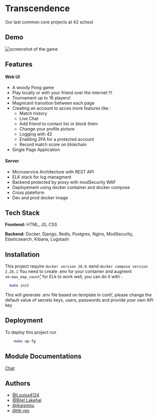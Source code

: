 
# Transcendence

Our last common core projects at 42 school


## Demo

![screenshot of the game](https://raw.githubusercontent.com/notapainting/transcendence/main/doc/demo.gif)

## Features

#### Web UI
- A woody Pong game
- Play locally or with your friend over the internet !!!
- Tournament up to 16 players! 
- Magnicent transition between each page
- Creating an account to acces more features like : 
    - Match history
    - Live Chat
    - Add friend to contact list or block them
    - Change your profile picture
    - Logging with 42
    - Enabling 2FA for a protected account
    - Record match score on blokchain
- Single Page Application

#### Server
- Microservice Architecture with REST API
- ELK stack for log managment
- Backend protected by proxy with modSecurity WAF
- Deployement using docker container and docker compose
- Cross plateform
- Dev and prod docker image


## Tech Stack

**Frontend:** HTML, JS, CSS

**Backend:** Docker, Django, Redis, Postgres, Nginx, ModSecurity, Elasticsearch, Kibana, Logstash


## Installation

This project require `docker version 26.0.0`and `docker compose version 2.26.1`
You need to create .env for your container and augment `vm.max_map_count`[¹](https://access.redhat.com/solutions/99913) for ELk to work well, you can do it with :
```bash
  make init
```
This will generate .env file based on template in conf/, please change the default value of secrets keys, users, passwords and provide your own API key

## Deployment


To deploy this project run

```bash
    make up-fg
```

## Module Documentations

[Chat](https://github.com/notapainting/transcendence/blob/main/doc/LICENSE)

## Authors

- [@Louisa4124](https://www.github.com/Louisa4124)
- [@Bilel Lakehal](https://www.github.com/BilelLk)
- [@ikaismou](https://www.github.com/islemk69)
- [@titi-rex](https://www.github.com/titi-rex)
